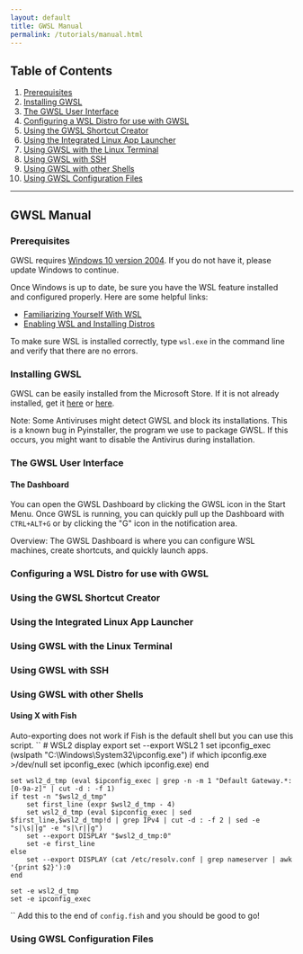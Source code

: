 ```yaml
---
layout: default
title: GWSL Manual
permalink: /tutorials/manual.html
---
```

## Table of Contents
1.  [Prerequisites](#prerequisites)
2.  [Installing GWSL](#installing-gwsl)
3.  [The GWSL User Interface](#the-gwsl-user-interface)
4.  [Configuring a WSL Distro for use with GWSL](#configuring-a-wsl-distro-for-use-with-gwsl)
5.  [Using the GWSL Shortcut Creator](#using-the-gwsl-shortcut-creator)
6.  [Using the Integrated Linux App Launcher](#using-the-integrated-linux-app-launcher)
7.  [Using GWSL with the Linux Terminal](#using-gwsl-with-the-linux-terminal)
8.  [Using GWSL with SSH](#using-gwsl-with-ssh)
9.  [Using GWSL with other Shells](#using-gwsl-with-other-shells)
10.  [Using GWSL Configuration Files](#using-gwsl-configuration-files)

***

## GWSL Manual

### Prerequisites ###

GWSL requires [Windows 10 version 2004](https://support.microsoft.com/en-us/help/4028685/windows-10-get-the-update). If you do not have it, please update Windows to continue.

Once Windows is up to date, be sure you have the WSL feature installed and configured properly. Here are some helpful links:
*  [Familiarizing Yourself With WSL](https://docs.microsoft.com/en-us/windows/wsl/about)
*  [Enabling WSL and Installing Distros](https://docs.microsoft.com/en-us/windows/wsl/install-win10)

To make sure WSL is installed correctly, type ```wsl.exe``` in the command line and verify that there are no errors.

### Installing GWSL ###

GWSL can be easily installed from the Microsoft Store. If it is not already installed, get it [here](ms-windows-store://pdp/?productid=9NL6KD1H33V3) or [here](	https://www.microsoft.com/store/apps/9NL6KD1H33V3).

Note: Some Antiviruses might detect GWSL and block its installations. This is a known bug in Pyinstaller, the program we use to package GWSL. If this occurs, you might want to disable the Antivirus during installation.

### The GWSL User Interface ###
#### The Dashboard 

You can open the GWSL Dashboard by clicking the GWSL icon in the Start Menu. Once GWSL is running, you can quickly pull up the Dashboard with ```CTRL+ALT+G``` or by clicking the "G" icon in the notification area.

Overview: The GWSL Dashboard is where you can configure WSL machines, create shortcuts, and quickly launch apps.


### Configuring a WSL Distro for use with GWSL ###


### Using the GWSL Shortcut Creator ###


### Using the Integrated Linux App Launcher ### 

### Using GWSL with the Linux Terminal ###

### Using GWSL with SSH ###

### Using GWSL with other Shells ###
#### Using X with Fish
Auto-exporting does not work if Fish is the default shell but you can use this script.
``
    # WSL2 display export
    set --export WSL2 1
    set ipconfig_exec (wslpath "C:\\Windows\\System32\\ipconfig.exe")
    if which ipconfig.exe >/dev/null
        set ipconfig_exec (which ipconfig.exe)
    end

    set wsl2_d_tmp (eval $ipconfig_exec | grep -n -m 1 "Default Gateway.*: [0-9a-z]" | cut -d : -f 1)
    if test -n "$wsl2_d_tmp"
        set first_line (expr $wsl2_d_tmp - 4)
        set wsl2_d_tmp (eval $ipconfig_exec | sed $first_line,$wsl2_d_tmp!d | grep IPv4 | cut -d : -f 2 | sed -e "s|\s||g" -e "s|\r||g")
        set --export DISPLAY "$wsl2_d_tmp:0"
        set -e first_line
    else
        set --export DISPLAY (cat /etc/resolv.conf | grep nameserver | awk '{print $2}'):0
    end

    set -e wsl2_d_tmp
    set -e ipconfig_exec
``
Add this to the end of `config.fish` and you should be good to go!

### Using GWSL Configuration Files ###
